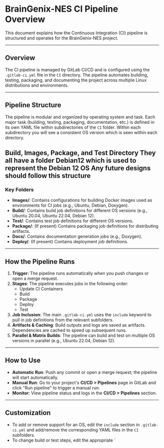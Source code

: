 # BrainGenix-NES CI Pipeline Overview

This document explains how the Continuous Integration (CI) pipeline is structured and operates for the BrainGenix-NES project.

---

## Overview

The CI pipeline is managed by GitLab CI/CD and is configured using the `.gitlab-ci.yml` file in the `CI` directory. The pipeline automates building, testing, packaging, and documenting the project across multiple Linux distributions and environments.

---

## Pipeline Structure

The pipeline is modular and organized by operating system and task. Each major task (building, testing, packaging, documentation, etc.) is defined in its own YAML file within subdirectories of the `CI` folder. Within each subdirectory
you will see a consistent OS version which is seen within each directory. 

Build, Images, Package, and Test Directory
They all have a folder Debian12 which is used to represent the Debian 12 OS
Any future designs should follow this structure
---

### Key Folders

- **Images/**: Contains configurations for building Docker images used as environments for CI jobs (e.g., Ubuntu, Debian, Doxygen).
- **Build/**: Contains build job definitions for different OS versions (e.g., Ubuntu 20.04, Ubuntu 22.04, Debian 12).
- **Test/**: Contains test job definitions for different OS versions.
- **Package/**: (If present) Contains packaging job definitions for distributing artifacts.
- **Docs/**: Contains documentation generation jobs (e.g., Doxygen).
- **Deploy/**: (If present) Contains deployment job definitions.

---

## How the Pipeline Runs

1. **Trigger**: The pipeline runs automatically when you push changes or open a merge request.
2. **Stages**: The pipeline executes jobs in the following order:
    - Update CI Containers
    - Build
    - Package
    - Deploy
    - Test
3. **Job Inclusion**: The main `.gitlab-ci.yml` uses the `include` keyword to pull in job definitions from the relevant subfolders.
4. **Artifacts & Caching**: Build outputs and logs are saved as artifacts. Dependencies are cached to speed up subsequent runs.
5. **Parallel & Matrix Builds**: The pipeline can build and test on multiple OS versions in parallel (e.g., Ubuntu 22.04, Debian 12).

---

## How to Use

- **Automatic Run**: Push any commit or open a merge request; the pipeline will start automatically.
- **Manual Run**: Go to your project's **CI/CD > Pipelines** page in GitLab and click "Run pipeline" to trigger a manual run.
- **Monitor**: View pipeline status and logs in the **CI/CD > Pipelines** section.

---

## Customization

- To add or remove support for an OS, edit the `include` section in `.gitlab-ci.yml` and add/remove the corresponding YAML files in the `CI` subfolders.
- To change build or test steps, edit the appropriate `